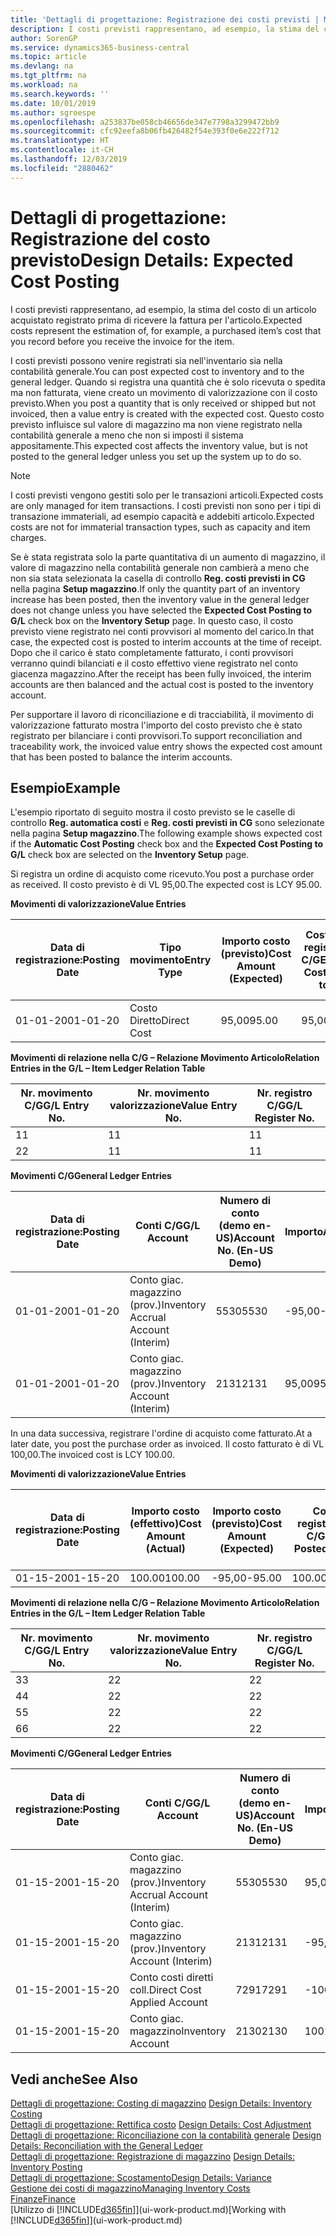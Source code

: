 ```yaml
---
title: 'Dettagli di progettazione: Registrazione dei costi previsti | Microsoft Docs'
description: I costi previsti rappresentano, ad esempio, la stima del costo di un articolo acquistato registrato prima di ricevere la fattura per l'articolo.
author: SorenGP
ms.service: dynamics365-business-central
ms.topic: article
ms.devlang: na
ms.tgt_pltfrm: na
ms.workload: na
ms.search.keywords: ''
ms.date: 10/01/2019
ms.author: sgroespe
ms.openlocfilehash: a253837be058cb46656de347e7798a3299472bb9
ms.sourcegitcommit: cfc92eefa8b06fb426482f54e393f0e6e222f712
ms.translationtype: HT
ms.contentlocale: it-CH
ms.lasthandoff: 12/03/2019
ms.locfileid: "2880462"
---
```

# <a name="design-details-expected-cost-posting"></a><span data-ttu-id="69fdc-103">Dettagli di progettazione: Registrazione del costo previsto</span><span class="sxs-lookup"><span data-stu-id="69fdc-103">Design Details: Expected Cost Posting</span></span>
<span data-ttu-id="69fdc-104">I costi previsti rappresentano, ad esempio, la stima del costo di un articolo acquistato registrato prima di ricevere la fattura per l'articolo.</span><span class="sxs-lookup"><span data-stu-id="69fdc-104">Expected costs represent the estimation of, for example, a purchased item’s cost that you record before you receive the invoice for the item.</span></span>  

 <span data-ttu-id="69fdc-105">I costi previsti possono venire registrati sia nell'inventario sia nella contabilità generale.</span><span class="sxs-lookup"><span data-stu-id="69fdc-105">You can post expected cost to inventory and to the general ledger.</span></span> <span data-ttu-id="69fdc-106">Quando si registra una quantità che è solo ricevuta o spedita ma non fatturata, viene creato un movimento di valorizzazione con il costo previsto.</span><span class="sxs-lookup"><span data-stu-id="69fdc-106">When you post a quantity that is only received or shipped but not invoiced, then a value entry is created with the expected cost.</span></span> <span data-ttu-id="69fdc-107">Questo costo previsto influisce sul valore di magazzino ma non viene registrato nella contabilità generale a meno che non si imposti il sistema appositamente.</span><span class="sxs-lookup"><span data-stu-id="69fdc-107">This expected cost affects the inventory value, but is not posted to the general ledger unless you set up the system up to do so.</span></span>  

> [!NOTE]  
>  <span data-ttu-id="69fdc-108">I costi previsti vengono gestiti solo per le transazioni articoli.</span><span class="sxs-lookup"><span data-stu-id="69fdc-108">Expected costs are only managed for item transactions.</span></span> <span data-ttu-id="69fdc-109">I costi previsti non sono per i tipi di transazione immateriali, ad esempio capacità e addebiti articolo.</span><span class="sxs-lookup"><span data-stu-id="69fdc-109">Expected costs are not for immaterial transaction types, such as capacity and item charges.</span></span>  

 <span data-ttu-id="69fdc-110">Se è stata registrata solo la parte quantitativa di un aumento di magazzino, il valore di magazzino nella contabilità generale non cambierà a meno che non sia stata selezionata la casella di controllo **Reg. costi previsti in CG** nella pagina **Setup magazzino**.</span><span class="sxs-lookup"><span data-stu-id="69fdc-110">If only the quantity part of an inventory increase has been posted, then the inventory value in the general ledger does not change unless you have selected the **Expected Cost Posting to G/L** check box on the **Inventory Setup** page.</span></span> <span data-ttu-id="69fdc-111">In questo caso, il costo previsto viene registrato nei conti provvisori al momento del carico.</span><span class="sxs-lookup"><span data-stu-id="69fdc-111">In that case, the expected cost is posted to interim accounts at the time of receipt.</span></span> <span data-ttu-id="69fdc-112">Dopo che il carico è stato completamente fatturato, i conti provvisori verranno quindi bilanciati e il costo effettivo viene registrato nel conto giacenza magazzino.</span><span class="sxs-lookup"><span data-stu-id="69fdc-112">After the receipt has been fully invoiced, the interim accounts are then balanced and the actual cost is posted to the inventory account.</span></span>  

 <span data-ttu-id="69fdc-113">Per supportare il lavoro di riconciliazione e di tracciabilità, il movimento di valorizzazione fatturato mostra l'importo del costo previsto che è stato registrato per bilanciare i conti provvisori.</span><span class="sxs-lookup"><span data-stu-id="69fdc-113">To support reconciliation and traceability work, the invoiced value entry shows the expected cost amount that has been posted to balance the interim accounts.</span></span>  

## <a name="example"></a><span data-ttu-id="69fdc-114">Esempio</span><span class="sxs-lookup"><span data-stu-id="69fdc-114">Example</span></span>  
 <span data-ttu-id="69fdc-115">L'esempio riportato di seguito mostra il costo previsto se le caselle di controllo **Reg. automatica costi** e **Reg. costi previsti in CG** sono selezionate nella pagina **Setup magazzino**.</span><span class="sxs-lookup"><span data-stu-id="69fdc-115">The following example shows expected cost if the **Automatic Cost Posting** check box and the **Expected Cost Posting to G/L** check box are selected on the **Inventory Setup** page.</span></span>  

 <span data-ttu-id="69fdc-116">Si registra un ordine di acquisto come ricevuto.</span><span class="sxs-lookup"><span data-stu-id="69fdc-116">You post a purchase order as received.</span></span> <span data-ttu-id="69fdc-117">Il costo previsto è di VL 95,00.</span><span class="sxs-lookup"><span data-stu-id="69fdc-117">The expected cost is LCY 95.00.</span></span>  

 <span data-ttu-id="69fdc-118">**Movimenti di valorizzazione**</span><span class="sxs-lookup"><span data-stu-id="69fdc-118">**Value Entries**</span></span>  

|<span data-ttu-id="69fdc-119">Data di registrazione:</span><span class="sxs-lookup"><span data-stu-id="69fdc-119">Posting Date</span></span>|<span data-ttu-id="69fdc-120">Tipo movimento</span><span class="sxs-lookup"><span data-stu-id="69fdc-120">Entry Type</span></span>|<span data-ttu-id="69fdc-121">Importo costo (previsto)</span><span class="sxs-lookup"><span data-stu-id="69fdc-121">Cost Amount (Expected)</span></span>|<span data-ttu-id="69fdc-122">Costo prev. registrato in C/G</span><span class="sxs-lookup"><span data-stu-id="69fdc-122">Expected Cost Posted to G/L</span></span>|<span data-ttu-id="69fdc-123">Costo previsto</span><span class="sxs-lookup"><span data-stu-id="69fdc-123">Expected Cost</span></span>|<span data-ttu-id="69fdc-124">Nr. movimento cont. articolo</span><span class="sxs-lookup"><span data-stu-id="69fdc-124">Item Ledger Entry No.</span></span>|<span data-ttu-id="69fdc-125">Nr. movimento</span><span class="sxs-lookup"><span data-stu-id="69fdc-125">Entry No.</span></span>|  
|------------------|----------------|------------------------------|----------------------------------|-------------------|---------------------------|---------------|  
|<span data-ttu-id="69fdc-126">01-01-20</span><span class="sxs-lookup"><span data-stu-id="69fdc-126">01-01-20</span></span>|<span data-ttu-id="69fdc-127">Costo Diretto</span><span class="sxs-lookup"><span data-stu-id="69fdc-127">Direct Cost</span></span>|<span data-ttu-id="69fdc-128">95,00</span><span class="sxs-lookup"><span data-stu-id="69fdc-128">95.00</span></span>|<span data-ttu-id="69fdc-129">95,00</span><span class="sxs-lookup"><span data-stu-id="69fdc-129">95.00</span></span>|<span data-ttu-id="69fdc-130">Sì</span><span class="sxs-lookup"><span data-stu-id="69fdc-130">Yes</span></span>|<span data-ttu-id="69fdc-131">1</span><span class="sxs-lookup"><span data-stu-id="69fdc-131">1</span></span>|<span data-ttu-id="69fdc-132">1</span><span class="sxs-lookup"><span data-stu-id="69fdc-132">1</span></span>|  

 <span data-ttu-id="69fdc-133">**Movimenti di relazione nella C/G – Relazione Movimento Articolo**</span><span class="sxs-lookup"><span data-stu-id="69fdc-133">**Relation Entries in the G/L – Item Ledger Relation Table**</span></span>  

|<span data-ttu-id="69fdc-134">Nr. movimento C/G</span><span class="sxs-lookup"><span data-stu-id="69fdc-134">G/L Entry No.</span></span>|<span data-ttu-id="69fdc-135">Nr. movimento valorizzazione</span><span class="sxs-lookup"><span data-stu-id="69fdc-135">Value Entry No.</span></span>|<span data-ttu-id="69fdc-136">Nr. registro C/G</span><span class="sxs-lookup"><span data-stu-id="69fdc-136">G/L Register No.</span></span>|  
|--------------------|---------------------|-----------------------|  
|<span data-ttu-id="69fdc-137">1</span><span class="sxs-lookup"><span data-stu-id="69fdc-137">1</span></span>|<span data-ttu-id="69fdc-138">1</span><span class="sxs-lookup"><span data-stu-id="69fdc-138">1</span></span>|<span data-ttu-id="69fdc-139">1</span><span class="sxs-lookup"><span data-stu-id="69fdc-139">1</span></span>|  
|<span data-ttu-id="69fdc-140">2</span><span class="sxs-lookup"><span data-stu-id="69fdc-140">2</span></span>|<span data-ttu-id="69fdc-141">1</span><span class="sxs-lookup"><span data-stu-id="69fdc-141">1</span></span>|<span data-ttu-id="69fdc-142">1</span><span class="sxs-lookup"><span data-stu-id="69fdc-142">1</span></span>|  

 <span data-ttu-id="69fdc-143">**Movimenti C/G**</span><span class="sxs-lookup"><span data-stu-id="69fdc-143">**General Ledger Entries**</span></span>  

|<span data-ttu-id="69fdc-144">Data di registrazione:</span><span class="sxs-lookup"><span data-stu-id="69fdc-144">Posting Date</span></span>|<span data-ttu-id="69fdc-145">Conti C/G</span><span class="sxs-lookup"><span data-stu-id="69fdc-145">G/L Account</span></span>|<span data-ttu-id="69fdc-146">Numero di conto (demo en-US)</span><span class="sxs-lookup"><span data-stu-id="69fdc-146">Account No. (En-US Demo)</span></span>|<span data-ttu-id="69fdc-147">Importo</span><span class="sxs-lookup"><span data-stu-id="69fdc-147">Amount</span></span>|<span data-ttu-id="69fdc-148">Nr. movimento</span><span class="sxs-lookup"><span data-stu-id="69fdc-148">Entry No.</span></span>|  
|------------------|------------------|---------------------------------|------------|---------------|  
|<span data-ttu-id="69fdc-149">01-01-20</span><span class="sxs-lookup"><span data-stu-id="69fdc-149">01-01-20</span></span>|<span data-ttu-id="69fdc-150">Conto giac. magazzino (prov.)</span><span class="sxs-lookup"><span data-stu-id="69fdc-150">Inventory Accrual Account (Interim)</span></span>|<span data-ttu-id="69fdc-151">5530</span><span class="sxs-lookup"><span data-stu-id="69fdc-151">5530</span></span>|<span data-ttu-id="69fdc-152">-95,00</span><span class="sxs-lookup"><span data-stu-id="69fdc-152">-95.00</span></span>|<span data-ttu-id="69fdc-153">2</span><span class="sxs-lookup"><span data-stu-id="69fdc-153">2</span></span>|  
|<span data-ttu-id="69fdc-154">01-01-20</span><span class="sxs-lookup"><span data-stu-id="69fdc-154">01-01-20</span></span>|<span data-ttu-id="69fdc-155">Conto giac. magazzino (prov.)</span><span class="sxs-lookup"><span data-stu-id="69fdc-155">Inventory Account (Interim)</span></span>|<span data-ttu-id="69fdc-156">2131</span><span class="sxs-lookup"><span data-stu-id="69fdc-156">2131</span></span>|<span data-ttu-id="69fdc-157">95,00</span><span class="sxs-lookup"><span data-stu-id="69fdc-157">95.00</span></span>|<span data-ttu-id="69fdc-158">1</span><span class="sxs-lookup"><span data-stu-id="69fdc-158">1</span></span>|  

 <span data-ttu-id="69fdc-159">In una data successiva, registrare l'ordine di acquisto come fatturato.</span><span class="sxs-lookup"><span data-stu-id="69fdc-159">At a later date, you post the purchase order as invoiced.</span></span> <span data-ttu-id="69fdc-160">Il costo fatturato è di VL 100,00.</span><span class="sxs-lookup"><span data-stu-id="69fdc-160">The invoiced cost is LCY 100.00.</span></span>  

 <span data-ttu-id="69fdc-161">**Movimenti di valorizzazione**</span><span class="sxs-lookup"><span data-stu-id="69fdc-161">**Value Entries**</span></span>  

|<span data-ttu-id="69fdc-162">Data di registrazione:</span><span class="sxs-lookup"><span data-stu-id="69fdc-162">Posting Date</span></span>|<span data-ttu-id="69fdc-163">Importo costo (effettivo)</span><span class="sxs-lookup"><span data-stu-id="69fdc-163">Cost Amount (Actual)</span></span>|<span data-ttu-id="69fdc-164">Importo costo (previsto)</span><span class="sxs-lookup"><span data-stu-id="69fdc-164">Cost Amount (Expected)</span></span>|<span data-ttu-id="69fdc-165">Costo registrato in C/G</span><span class="sxs-lookup"><span data-stu-id="69fdc-165">Cost Posted to G/L</span></span>|<span data-ttu-id="69fdc-166">Costo previsto</span><span class="sxs-lookup"><span data-stu-id="69fdc-166">Expected Cost</span></span>|<span data-ttu-id="69fdc-167">Nr. movimento cont. articolo</span><span class="sxs-lookup"><span data-stu-id="69fdc-167">Item Ledger Entry No.</span></span>|<span data-ttu-id="69fdc-168">Nr. movimento</span><span class="sxs-lookup"><span data-stu-id="69fdc-168">Entry No.</span></span>|  
|------------------|----------------------------|------------------------------|-------------------------|-------------------|---------------------------|---------------|  
|<span data-ttu-id="69fdc-169">01-15-20</span><span class="sxs-lookup"><span data-stu-id="69fdc-169">01-15-20</span></span>|<span data-ttu-id="69fdc-170">100.00</span><span class="sxs-lookup"><span data-stu-id="69fdc-170">100.00</span></span>|<span data-ttu-id="69fdc-171">-95,00</span><span class="sxs-lookup"><span data-stu-id="69fdc-171">-95.00</span></span>|<span data-ttu-id="69fdc-172">100.00</span><span class="sxs-lookup"><span data-stu-id="69fdc-172">100.00</span></span>|<span data-ttu-id="69fdc-173">No</span><span class="sxs-lookup"><span data-stu-id="69fdc-173">No</span></span>|<span data-ttu-id="69fdc-174">1</span><span class="sxs-lookup"><span data-stu-id="69fdc-174">1</span></span>|<span data-ttu-id="69fdc-175">2</span><span class="sxs-lookup"><span data-stu-id="69fdc-175">2</span></span>|  

 <span data-ttu-id="69fdc-176">**Movimenti di relazione nella C/G – Relazione Movimento Articolo**</span><span class="sxs-lookup"><span data-stu-id="69fdc-176">**Relation Entries in the G/L – Item Ledger Relation Table**</span></span>  

|<span data-ttu-id="69fdc-177">Nr. movimento C/G</span><span class="sxs-lookup"><span data-stu-id="69fdc-177">G/L Entry No.</span></span>|<span data-ttu-id="69fdc-178">Nr. movimento valorizzazione</span><span class="sxs-lookup"><span data-stu-id="69fdc-178">Value Entry No.</span></span>|<span data-ttu-id="69fdc-179">Nr. registro C/G</span><span class="sxs-lookup"><span data-stu-id="69fdc-179">G/L Register No.</span></span>|  
|--------------------|---------------------|-----------------------|  
|<span data-ttu-id="69fdc-180">3</span><span class="sxs-lookup"><span data-stu-id="69fdc-180">3</span></span>|<span data-ttu-id="69fdc-181">2</span><span class="sxs-lookup"><span data-stu-id="69fdc-181">2</span></span>|<span data-ttu-id="69fdc-182">2</span><span class="sxs-lookup"><span data-stu-id="69fdc-182">2</span></span>|  
|<span data-ttu-id="69fdc-183">4</span><span class="sxs-lookup"><span data-stu-id="69fdc-183">4</span></span>|<span data-ttu-id="69fdc-184">2</span><span class="sxs-lookup"><span data-stu-id="69fdc-184">2</span></span>|<span data-ttu-id="69fdc-185">2</span><span class="sxs-lookup"><span data-stu-id="69fdc-185">2</span></span>|  
|<span data-ttu-id="69fdc-186">5</span><span class="sxs-lookup"><span data-stu-id="69fdc-186">5</span></span>|<span data-ttu-id="69fdc-187">2</span><span class="sxs-lookup"><span data-stu-id="69fdc-187">2</span></span>|<span data-ttu-id="69fdc-188">2</span><span class="sxs-lookup"><span data-stu-id="69fdc-188">2</span></span>|  
|<span data-ttu-id="69fdc-189">6</span><span class="sxs-lookup"><span data-stu-id="69fdc-189">6</span></span>|<span data-ttu-id="69fdc-190">2</span><span class="sxs-lookup"><span data-stu-id="69fdc-190">2</span></span>|<span data-ttu-id="69fdc-191">2</span><span class="sxs-lookup"><span data-stu-id="69fdc-191">2</span></span>|  

 <span data-ttu-id="69fdc-192">**Movimenti C/G**</span><span class="sxs-lookup"><span data-stu-id="69fdc-192">**General Ledger Entries**</span></span>  

|<span data-ttu-id="69fdc-193">Data di registrazione:</span><span class="sxs-lookup"><span data-stu-id="69fdc-193">Posting Date</span></span>|<span data-ttu-id="69fdc-194">Conti C/G</span><span class="sxs-lookup"><span data-stu-id="69fdc-194">G/L Account</span></span>|<span data-ttu-id="69fdc-195">Numero di conto (demo en-US)</span><span class="sxs-lookup"><span data-stu-id="69fdc-195">Account No. (En-US Demo)</span></span>|<span data-ttu-id="69fdc-196">Importo</span><span class="sxs-lookup"><span data-stu-id="69fdc-196">Amount</span></span>|<span data-ttu-id="69fdc-197">Nr. movimento</span><span class="sxs-lookup"><span data-stu-id="69fdc-197">Entry No.</span></span>|  
|------------------|------------------|---------------------------------|------------|---------------|  
|<span data-ttu-id="69fdc-198">01-15-20</span><span class="sxs-lookup"><span data-stu-id="69fdc-198">01-15-20</span></span>|<span data-ttu-id="69fdc-199">Conto giac. magazzino (prov.)</span><span class="sxs-lookup"><span data-stu-id="69fdc-199">Inventory Accrual Account (Interim)</span></span>|<span data-ttu-id="69fdc-200">5530</span><span class="sxs-lookup"><span data-stu-id="69fdc-200">5530</span></span>|<span data-ttu-id="69fdc-201">95,00</span><span class="sxs-lookup"><span data-stu-id="69fdc-201">95.00</span></span>|<span data-ttu-id="69fdc-202">4</span><span class="sxs-lookup"><span data-stu-id="69fdc-202">4</span></span>|  
|<span data-ttu-id="69fdc-203">01-15-20</span><span class="sxs-lookup"><span data-stu-id="69fdc-203">01-15-20</span></span>|<span data-ttu-id="69fdc-204">Conto giac. magazzino (prov.)</span><span class="sxs-lookup"><span data-stu-id="69fdc-204">Inventory Account (Interim)</span></span>|<span data-ttu-id="69fdc-205">2131</span><span class="sxs-lookup"><span data-stu-id="69fdc-205">2131</span></span>|<span data-ttu-id="69fdc-206">-95,00</span><span class="sxs-lookup"><span data-stu-id="69fdc-206">-95.00</span></span>|<span data-ttu-id="69fdc-207">3</span><span class="sxs-lookup"><span data-stu-id="69fdc-207">3</span></span>|  
|<span data-ttu-id="69fdc-208">01-15-20</span><span class="sxs-lookup"><span data-stu-id="69fdc-208">01-15-20</span></span>|<span data-ttu-id="69fdc-209">Conto costi diretti coll.</span><span class="sxs-lookup"><span data-stu-id="69fdc-209">Direct Cost Applied Account</span></span>|<span data-ttu-id="69fdc-210">7291</span><span class="sxs-lookup"><span data-stu-id="69fdc-210">7291</span></span>|<span data-ttu-id="69fdc-211">-100</span><span class="sxs-lookup"><span data-stu-id="69fdc-211">-100</span></span>|<span data-ttu-id="69fdc-212">6</span><span class="sxs-lookup"><span data-stu-id="69fdc-212">6</span></span>|  
|<span data-ttu-id="69fdc-213">01-15-20</span><span class="sxs-lookup"><span data-stu-id="69fdc-213">01-15-20</span></span>|<span data-ttu-id="69fdc-214">Conto giac. magazzino</span><span class="sxs-lookup"><span data-stu-id="69fdc-214">Inventory Account</span></span>|<span data-ttu-id="69fdc-215">2130</span><span class="sxs-lookup"><span data-stu-id="69fdc-215">2130</span></span>|<span data-ttu-id="69fdc-216">100</span><span class="sxs-lookup"><span data-stu-id="69fdc-216">100</span></span>|<span data-ttu-id="69fdc-217">5</span><span class="sxs-lookup"><span data-stu-id="69fdc-217">5</span></span>|  

## <a name="see-also"></a><span data-ttu-id="69fdc-218">Vedi anche</span><span class="sxs-lookup"><span data-stu-id="69fdc-218">See Also</span></span>
 <span data-ttu-id="69fdc-219">[Dettagli di progettazione: Costing di magazzino](design-details-inventory-costing.md) </span><span class="sxs-lookup"><span data-stu-id="69fdc-219">[Design Details: Inventory Costing](design-details-inventory-costing.md) </span></span>  
 <span data-ttu-id="69fdc-220">[Dettagli di progettazione: Rettifica costo](design-details-cost-adjustment.md) </span><span class="sxs-lookup"><span data-stu-id="69fdc-220">[Design Details: Cost Adjustment](design-details-cost-adjustment.md) </span></span>  
 <span data-ttu-id="69fdc-221">[Dettagli di progettazione: Riconciliazione con la contabilità generale](design-details-reconciliation-with-the-general-ledger.md) </span><span class="sxs-lookup"><span data-stu-id="69fdc-221">[Design Details: Reconciliation with the General Ledger](design-details-reconciliation-with-the-general-ledger.md) </span></span>  
 <span data-ttu-id="69fdc-222">[Dettagli di progettazione: Registrazione di magazzino](design-details-inventory-posting.md) </span><span class="sxs-lookup"><span data-stu-id="69fdc-222">[Design Details: Inventory Posting](design-details-inventory-posting.md) </span></span>  
 [<span data-ttu-id="69fdc-223">Dettagli di progettazione: Scostamento</span><span class="sxs-lookup"><span data-stu-id="69fdc-223">Design Details: Variance</span></span>](design-details-variance.md)  
 [<span data-ttu-id="69fdc-224">Gestione dei costi di magazzino</span><span class="sxs-lookup"><span data-stu-id="69fdc-224">Managing Inventory Costs</span></span>](finance-manage-inventory-costs.md)  
 [<span data-ttu-id="69fdc-225">Finanze</span><span class="sxs-lookup"><span data-stu-id="69fdc-225">Finance</span></span>](finance.md)  
 <span data-ttu-id="69fdc-226">[Utilizzo di [!INCLUDE[d365fin](includes/d365fin_md.md)]](ui-work-product.md)</span><span class="sxs-lookup"><span data-stu-id="69fdc-226">[Working with [!INCLUDE[d365fin](includes/d365fin_md.md)]](ui-work-product.md)</span></span>
